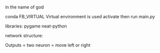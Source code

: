 in the name of god

conda FB_VIRTUAL Virtual environment is used
activate then run main.py

libraries:
pygame
neat-python


network structure:

Outputs = two neuron = move left or right


